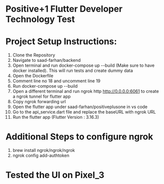 # Positive+1 Flutter Developer Technology Test
# Project Setup Instructions:

1. Clone the Repository
2. Navigate to saad-farhan/backend
3. Open terminal and run docker-compose up --build (Make sure to have docker installed). This will run tests and create dummy data
4. Open the Dockerfile
5. Comment line no 18 and uncomment line 19
6. Run docker-compose up --build
7. Open a different terminal and run ngrok http http://0.0.0.0:6061 to create a ngrok tunnel for flutter app
8.  Copy ngrok forwarding url
9. Open the flutter app under saad-farhan/positiveplusone in vs code
10. Go to the api_service.dart file and replace the baseURL with ngrok URL
11. Run the flutter app (Flutter Version : 3.16.3)

# Additional Steps to configure ngrok
1. brew install ngrok/ngrok/ngrok
2. ngrok config add-authtoken <your-auth-token-from-ngrok-dashboard>


# Tested the UI on Pixel_3